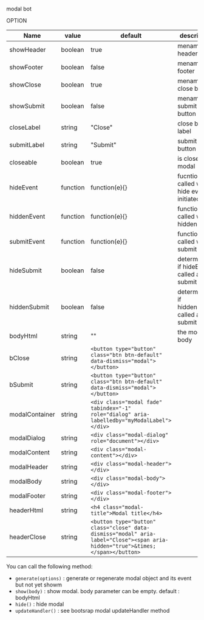 modal bot

OPTION

Name | value | default | description
-----|-------|---------|------------
showHeader | boolean | true | menampilkan header
showFooter | boolean | false | menampilkan footer
showClose | boolean | true | menampilkan close button
showSubmit | boolean| false | menampilkan submit button
closeLabel | string | "Close" | close button label 
submitLabel | string| "Submit" | submit button label
closeable | boolean | true | is close able modal
hideEvent | function | function(e){} | fucntion called when hide event initiated
hiddenEvent | function| function(e){} | function called when hidden
submitEvent | function | function(e){} | function called when submit
hideSubmit | boolean | false | determinate if hideEvent called after submit
hiddenSubmit | boolean | false |  determinate if hiddenEvent called after submit
bodyHtml | string | "" |  the modal body
bClose | string| `<button type="button" class="btn btn-default" data-dismiss="modal"></button>` | 
bSubmit | string| `<button type="button" class="btn btn-default" data-dismiss="modal"></button>` | 
modalContainer | string| `<div class="modal fade" tabindex="-1" role="dialog" aria-labelledby="myModalLabel"></div>` | 
modalDialog | string| `<div class="modal-dialog" role="document"></div>` | 
modalContent | string| `<div class="modal-content"></div>` | 
modalHeader | string| `<div class="modal-header"></div>` | 
modalBody | string | `<div class="modal-body"></div>` | 
modalFooter | string| `<div class="modal-footer"></div>` | 
headerHtml | string| `<h4 class="modal-title">Modal title</h4>` | 
headerClose | string| `<button type="button" class="close" data-dismiss="modal" aria-label="Close"><span aria-hidden="true">&times;</span></button>` | 

You can call the following method:

* `generate(options)` : generate or regenerate modal object and its event but not yet showm
* `show(body)` : show modal. body parameter can be empty. default : bodyHtml 
* `hide()` : hide modal
* `updateHandler()` : see bootsrap modal updateHandler method